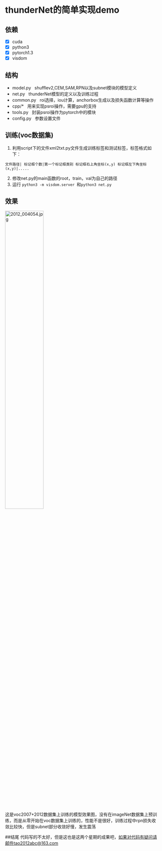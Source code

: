 # thunderNet的简单实现demo
## 依赖
- [x] cuda
- [x] python3
- [x] pytorch1.3
- [x] visdom
## 结构
* model.py &nbsp; shufflev2,CEM,SAM,RPN以及subnet模块的模型定义
* net.py &nbsp;  thunderNet模型的定义以及训练过程
* common.py &nbsp; roi选择，iou计算，anchorbox生成以及损失函数计算等操作
* cpp/* &nbsp; 用来实现psroi操作，需要gpu的支持
* tools.py &nbsp; 封装psroi操作为pytorch中的模块
* config.py &nbsp; 参数设置文件
## 训练(voc数据集)
1. 利用script下的文件xml2txt.py文件生成训练标签和测试标签，标签格式如下：

```文件路径| 标记框个数|第一个标记框类别 标记框右上角坐标(x,y) 标记框左下角坐标(x,y)|..... ```

2. 修改net.py的main函数的root，train，val为自己的路径
3. 运行 `python3 -m visdom.server `和`python3 net.py `

## 效果
<img src="2012_004054.jpg" width = "50%" height = "50%" alt="2012_004054.jpg" aligin=center/>

这是voc2007+2012数据集上训练的模型效果图，没有在imageNet数据集上预训练，而是从零开始在voc数据集上训练的，性能不是很好，训练过程中rpn损失收敛比较快，但是subnet部分收敛好慢，发生震荡

##结尾
代码写的不太好，但是这也是这两个星期的成果吧，如果对代码有疑问请邮件tao2012abc@163.com